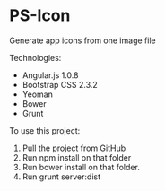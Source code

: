 PS-Icon
=====

Generate app icons from one image file

Technologies: 
 - Angular.js 1.0.8
 - Bootstrap CSS 2.3.2
 - Yeoman
 - Bower
 - Grunt

To use this project:

 1. Pull the project from GitHub
 2. Run npm install on that folder
 3. Run bower install on that folder.
 4. Run grunt server:dist
